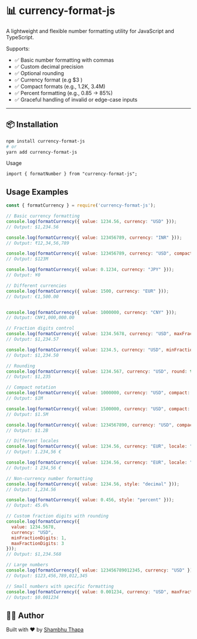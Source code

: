 # 📊 currency-format-js

A lightweight and flexible number formatting utility for JavaScript and TypeScript.

Supports:

- ✅ Basic number formatting with commas
- ✅ Custom decimal precision
- ✅ Optional rounding
- ✅ Currency format (e.g $3 )
- ✅ Compact formats (e.g., 1.2K, 3.4M)
- ✅ Percent formatting (e.g., 0.85 → 85%)
- ✅ Graceful handling of invalid or edge-case inputs

---

## 📦 Installation

```bash
npm install currency-format-js
# or
yarn add currency-format-js
```

Usage
```
import { formatNumber } from "currency-format-js";
```

## Usage Examples

```javascript
const { formatCurrency } = require('currency-format-js');

// Basic currency formatting
console.log(formatCurrency({ value: 1234.56, currency: "USD" }));
// Output: $1,234.56

console.log(formatCurrency({ value: 123456789, currency: "INR" }));
// Output: ₹12,34,56,789

console.log(formatCurrency({ value: 123456789, currency: "USD", compact: true }));
// Output: $123M

console.log(formatCurrency({ value: 0.1234, currency: "JPY" }));
// Output: ¥0

// Different currencies
console.log(formatCurrency({ value: 1500, currency: "EUR" }));
// Output: €1,500.00


console.log(formatCurrency({ value: 1000000, currency: "CNY" }));
// Output: CN¥1,000,000.00

// Fraction digits control
console.log(formatCurrency({ value: 1234.5678, currency: "USD", maxFractionDigits: 2 }));
// Output: $1,234.57

console.log(formatCurrency({ value: 1234.5, currency: "USD", minFractionDigits: 2 }));
// Output: $1,234.50

// Rounding
console.log(formatCurrency({ value: 1234.567, currency: "USD", round: true }));
// Output: $1,235

// Compact notation
console.log(formatCurrency({ value: 1000000, currency: "USD", compact: true }));
// Output: $1M

console.log(formatCurrency({ value: 1500000, currency: "USD", compact: true }));
// Output: $1.5M

console.log(formatCurrency({ value: 1234567890, currency: "USD", compact: true }));
// Output: $1.2B

// Different locales
console.log(formatCurrency({ value: 1234.56, currency: "EUR", locale: "de-DE" }));
// Output: 1.234,56 €

console.log(formatCurrency({ value: 1234.56, currency: "EUR", locale: "fr-FR" }));
// Output: 1 234,56 €

// Non-currency number formatting
console.log(formatCurrency({ value: 1234.56, style: "decimal" }));
// Output: 1,234.56

console.log(formatCurrency({ value: 0.456, style: "percent" }));
// Output: 45.6%

// Custom fraction digits with rounding
console.log(formatCurrency({
  value: 1234.5678,
  currency: "USD",
  minFractionDigits: 1,
  maxFractionDigits: 3
}));
// Output: $1,234.568

// Large numbers
console.log(formatCurrency({ value: 123456789012345, currency: "USD" }));
// Output: $123,456,789,012,345

// Small numbers with specific formatting
console.log(formatCurrency({ value: 0.001234, currency: "USD", maxFractionDigits: 6 }));
// Output: $0.001234
```
## 👨‍💻 Author

Built with ❤️ by [Shambhu Thapa](https://www.shambhuthapa.com.np/)

